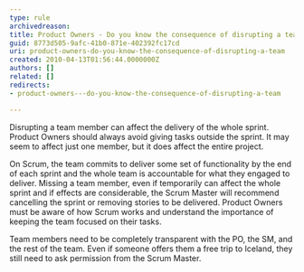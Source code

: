 ```yaml
---
type: rule
archivedreason: 
title: Product Owners - Do you know the consequence of disrupting a team?
guid: 8773d505-9afc-41b0-871e-402392fc17cd
uri: product-owners-do-you-know-the-consequence-of-disrupting-a-team
created: 2010-04-13T01:56:44.0000000Z
authors: []
related: []
redirects:
- product-owners---do-you-know-the-consequence-of-disrupting-a-team

---
```


Disrupting a team member can affect the delivery of the whole sprint. Product Owners should always avoid giving tasks outside the sprint. It may seem to affect just one member, but it does affect the entire project.  



<!--endintro-->

On Scrum, the team commits to deliver some set of functionality by the end of each sprint and the whole team is accountable for what they engaged to deliver. Missing a team member, even if temporarily can affect the whole sprint and if effects are considerable, the Scrum Master will recommend cancelling the sprint or removing stories to be delivered. Product Owners must be aware of how Scrum works and understand the importance of keeping the team focused on their tasks. 

 Team members need to be completely transparent with the PO, the SM, and the rest of the team. Even if someone offers them a free trip to Iceland, they still need to ask permission from the Scrum Master.
